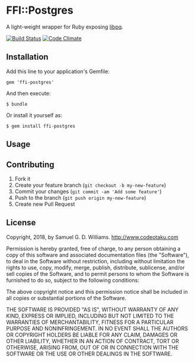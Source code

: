 # FFI::Postgres

A light-weight wrapper for Ruby exposing [libpq][1].

[![Build Status](https://secure.travis-ci.org/ioquatix/ffi-postgres.svg)](http://travis-ci.org/ioquatix/ffi-postgres)
[![Code Climate](https://codeclimate.com/github/ioquatix/ffi-postgres.svg)](https://codeclimate.com/github/ioquatix/ffi-postgres)

[1]: https://www.postgresql.org/docs/current/static/libpq.html

## Installation

Add this line to your application's Gemfile:

	gem 'ffi-postgres'

And then execute:

	$ bundle

Or install it yourself as:

	$ gem install ffi-postgres

## Usage



## Contributing

1. Fork it
2. Create your feature branch (`git checkout -b my-new-feature`)
3. Commit your changes (`git commit -am 'Add some feature'`)
4. Push to the branch (`git push origin my-new-feature`)
5. Create new Pull Request

## License

Copyright, 2018, by Samuel G. D. Williams. <http://www.codeotaku.com>

Permission is hereby granted, free of charge, to any person obtaining a copy
of this software and associated documentation files (the "Software"), to deal
in the Software without restriction, including without limitation the rights
to use, copy, modify, merge, publish, distribute, sublicense, and/or sell
copies of the Software, and to permit persons to whom the Software is
furnished to do so, subject to the following conditions:

The above copyright notice and this permission notice shall be included in
all copies or substantial portions of the Software.

THE SOFTWARE IS PROVIDED "AS IS", WITHOUT WARRANTY OF ANY KIND, EXPRESS OR
IMPLIED, INCLUDING BUT NOT LIMITED TO THE WARRANTIES OF MERCHANTABILITY,
FITNESS FOR A PARTICULAR PURPOSE AND NONINFRINGEMENT. IN NO EVENT SHALL THE
AUTHORS OR COPYRIGHT HOLDERS BE LIABLE FOR ANY CLAIM, DAMAGES OR OTHER
LIABILITY, WHETHER IN AN ACTION OF CONTRACT, TORT OR OTHERWISE, ARISING FROM,
OUT OF OR IN CONNECTION WITH THE SOFTWARE OR THE USE OR OTHER DEALINGS IN
THE SOFTWARE.